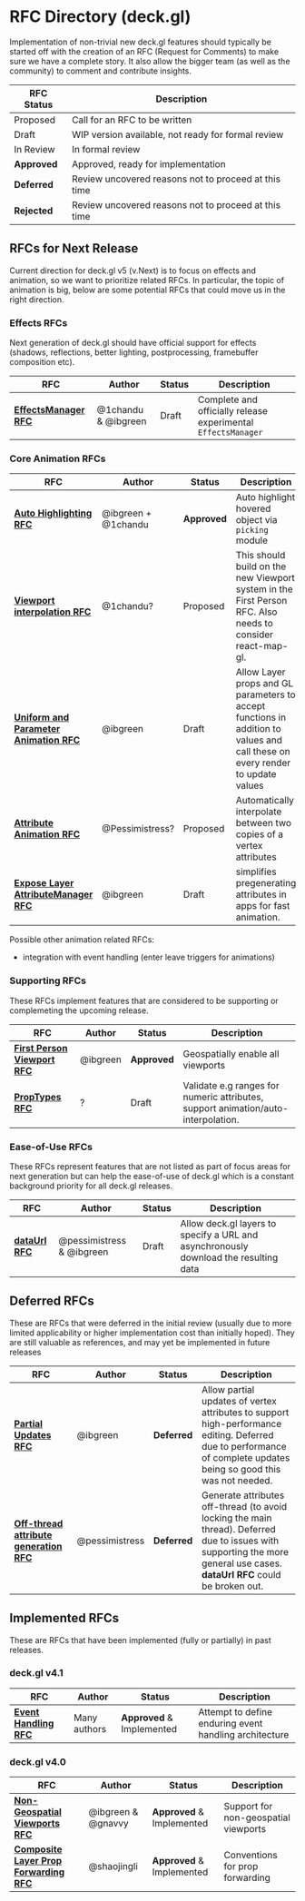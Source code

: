 # RFC Directory (deck.gl)

Implementation of non-trivial new deck.gl features should typically be started off with the creation of an RFC (Request for Comments) to make sure we have a complete story. It also allow the bigger team (as well as the community) to comment and contribute insights.

| RFC Status   | Description |
| ---          | --- |
| Proposed     | Call for an RFC to be written |
| Draft        | WIP version available, not ready for formal review |
| In Review    | In formal review |
| **Approved** | Approved, ready for implementation |
| **Deferred** | Review uncovered reasons not to proceed at this time |
| **Rejected** | Review uncovered reasons not to proceed at this time |


## RFCs for Next Release

Current direction for deck.gl v5 (v.Next) is to focus on effects and animation, so we want to prioritize related RFCs. In particular, the topic of animation is big, below are some potential RFCs that could move us in the right direction.


### Effects RFCs

Next generation of deck.gl should have official support for effects (shadows, reflections, better lighting, postprocessing, framebuffer composition etc).

| RFC | Author | Status | Description |
| --- | --- | --- | --- |
| **[EffectsManager RFC](drafts/effects-manager-rfc.md)** | @1chandu & @ibgreen | Draft | Complete and officially release experimental `EffectsManager` |


### Core Animation RFCs

| RFC | Author | Status | Description |
| --- | --- | --- | --- |
| [**Auto Highlighting RFC**](approved/auto-highlighting-rfc.md) | @ibgreen + @1chandu | **Approved** | Auto highlight hovered object via `picking` module |
| [**Viewport interpolation RFC**](drafts/viewport-animation-rfc.md) | @1chandu? | Proposed | This should build on the new Viewport system in the First Person RFC. Also needs to consider react-map-gl. |
| [**Uniform and Parameter Animation RFC**](drafts/property-animation-rfc.md) | @ibgreen | Draft | Allow Layer props and GL parameters to accept functions in addition to values and call these on every render to update values |
| [**Attribute Animation RFC**](drafts/attribute-animation-rfc.md) | @Pessimistress? | Proposed | Automatically interpolate between two copies of a vertex attributes |
| [**Expose Layer AttributeManager RFC**](drafts/expose-attribute-manager.md) | @ibgreen | Draft | simplifies pregenerating attributes in apps for fast animation. |

Possible other animation related RFCs:
- integration with event handling (enter leave triggers for animations)


### Supporting RFCs

These RFCs implement features that are considered to be supporting or complemeting the upcoming release.

| RFC | Author | Status | Description |
| --- | --- | --- | --- |
| [**First Person Viewport RFC**](approved/first-person-mercator-viewport-rfc.md) | @ibgreen | **Approved** | Geospatially enable all viewports |
| [**PropTypes RFC**](drafts/prop-types-rfc.md) | ? | Draft | Validate e.g ranges for numeric attributes, support animation/auto-interpolation. |


### Ease-of-Use RFCs

These RFCs represent features that are not listed as part of focus areas for next generation but can help the ease-of-use of deck.gl which is a constant background priority for all deck.gl releases.

| RFC | Author | Status | Description |
| --- | --- | --- | --- |
| [**dataUrl RFC**](drafts/data-url-rfc.md) | @pessimistress & @ibgreen | Draft | Allow deck.gl layers to specify a URL and asynchronously download the resulting data |


## Deferred RFCs

These are RFCs that were deferred in the initial review (usually due to more limited applicability or higher implementation cost than initially hoped). They are still valuable as references, and may yet be implemented in future releases

| RFC | Author | Status | Description |
| --- | --- | --- | --- |
| [**Partial Updates RFC**](deferred/partial-updates-rfc.md) | @ibgreen | **Deferred** | Allow partial updates of vertex attributes to support high-performance editing. Deferred due to performance of complete updates being so good this was not needed. |
| [**Off-thread attribute generation RFC**](deferred/off-thread-attribute-generation.md) | @pessimistress | **Deferred** | Generate attributes off-thread (to avoid locking the main thread). Deferred due to issues with supporting the more general use cases. **dataUrl RFC** could be broken out. |



## Implemented RFCs

These are RFCs that have been implemented (fully or partially) in past releases.

### deck.gl v4.1

| RFC | Author | Status | Description |
| --- | --- | --- | --- |
| [**Event Handling RFC**](v4.1/event-handling-rfc.md) | Many authors | **Approved** & Implemented | Attempt to define enduring event handling architecture |


### deck.gl v4.0

| RFC | Author | Status | Description |
| --- | --- | --- | --- |
| [**Non-Geospatial Viewports RFC**](v4.0/non-geospatial-viewports-rfc.md) | @ibgreen & @gnavvy | **Approved** & Implemented | Support for non-geospatial viewports |
| [**Composite Layer Prop Forwarding RFC**](v4.0/composite-layer-prop-forwarding-rfc.md) | @shaojingli | **Approved** & Implemented | Conventions for prop forwarding |
